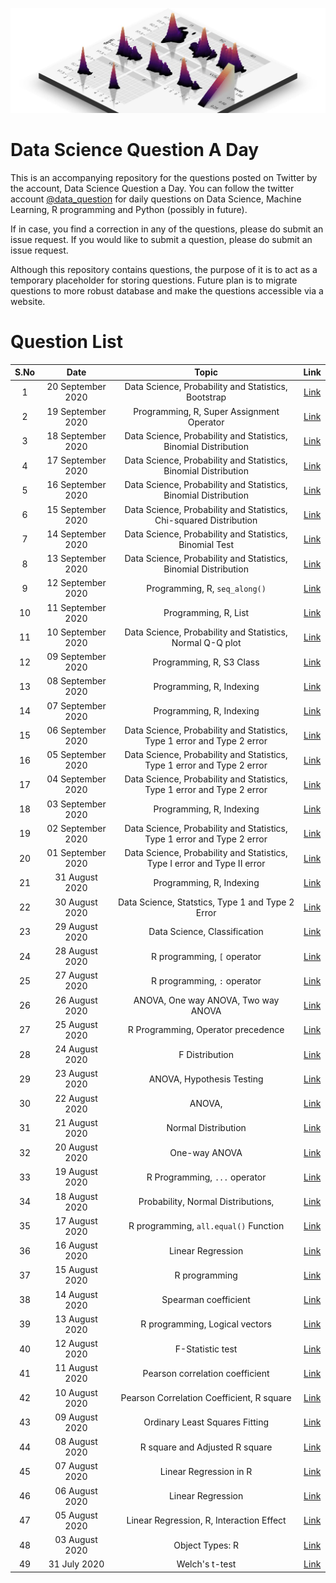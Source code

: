 ![](logo.png)
# Data Science Question A Day

This is an accompanying repository for the questions posted on Twitter by the account, Data Science Question a Day. You can follow the twitter account [@data_question](https://twitter.com/data_question) for daily questions on Data Science, Machine Learning, R programming and Python (possibly in future).

If in case, you find a correction in any of the questions, please do submit an issue request. If you would like to submit a question, please do submit an issue request.

Although this repository contains questions, the purpose of it is to act as a temporary placeholder for storing questions. Future plan is to migrate questions to more robust database and make the questions accessible via a website.

# Question List

|S.No|Date|Topic|Link|
|:---:|:---:|:---:|:---:|
|1|20 September 2020|Data Science,  Probability and Statistics,  Bootstrap|[Link](./questions/q_20092020.md)|
|2|19 September 2020|Programming,  R,  Super Assignment Operator|[Link](./questions/q_19092020.md)|
|3|18 September 2020|Data Science,  Probability and Statistics,  Binomial Distribution|[Link](./questions/q_18092020.md)|
|4|17 September 2020|Data Science,  Probability and Statistics,  Binomial Distribution|[Link](./questions/q_17092020.md)|
|5|16 September 2020|Data Science,  Probability and Statistics,  Binomial Distribution|[Link](./questions/q_16092020.md)|
|6|15 September 2020|Data Science,  Probability and Statistics,  Chi-squared Distribution|[Link](./questions/q_15092020.md)|
|7|14 September 2020|Data Science,  Probability and Statistics,  Binomial Test|[Link](./questions/q_14092020.md)|
|8|13 September 2020|Data Science,  Probability and Statistics,  Binomial Distribution|[Link](./questions/q_13092020.md)|
|9|12 September 2020|Programming,  R,  `seq_along()`|[Link](./questions/q_12092020.md)|
|10|11 September 2020|Programming,  R,  List|[Link](./questions/q_11092020.md)|
|11|10 September 2020|Data Science,  Probability and Statistics,  Normal Q-Q plot|[Link](./questions/q_10092020.md)|
|12|09 September 2020|Programming,  R,  S3 Class|[Link](./questions/q_09092020.md)|
|13|08 September 2020|Programming,  R,  Indexing|[Link](./questions/q_08092020.md)|
|14|07 September 2020|Programming,  R,  Indexing|[Link](./questions/q_07092020.md)|
|15|06 September 2020|Data Science,  Probability and Statistics,  Type 1 error and Type 2 error|[Link](./questions/q_06092020.md)|
|16|05 September 2020|Data Science,  Probability and Statistics,  Type 1 error and Type 2 error|[Link](./questions/q_05092020.md)|
|17|04 September 2020|Data Science,  Probability and Statistics,  Type 1 error and Type 2 error|[Link](./questions/q_04092020.md)|
|18|03 September 2020|Programming,  R,  Indexing|[Link](./questions/q_03092020.md)|
|19|02 September 2020|Data Science,  Probability and Statistics,  Type 1 error and Type 2 error|[Link](./questions/q_02092020.md)|
|20|01 September 2020|Data Science,  Probability and Statistics,  Type I error and Type II error|[Link](./questions/q_01092020.md)|
|21|31 August 2020|Programming,  R,  Indexing|[Link](./questions/q_31082020.md)|
|22|30 August 2020|Data Science,  Statstics,  Type 1 and Type 2 Error|[Link](./questions/q_30082020.md)|
|23|29 August 2020|Data Science,  Classification|[Link](./questions/q_29082020.md)|
|24|28 August 2020|R programming,  `[` operator|[Link](./questions/q_28082020.md)|
|25|27 August 2020|R programming,  `:` operator|[Link](./questions/q_27082020.md)|
|26|26 August 2020|ANOVA,  One way ANOVA,  Two way ANOVA|[Link](./questions/q_26082020.md)|
|27|25 August 2020|R Programming,  Operator precedence|[Link](./questions/q_25082020.md)|
|28|24 August 2020|F Distribution|[Link](./questions/q_24082020.md)|
|29|23 August 2020|ANOVA,  Hypothesis Testing|[Link](./questions/q_23082020.md)|
|30|22 August 2020|ANOVA, 	|[Link](./questions/q_22082020.md)|
|31|21 August 2020|Normal Distribution|[Link](./questions/q_21082020.md)|
|32|20 August 2020|One-way ANOVA|[Link](./questions/q_20082020.md)|
|33|19 August 2020|R Programming,  `...` operator|[Link](./questions/q_19082020.md)|
|34|18 August 2020|Probability,  Normal Distributions, 	|[Link](./questions/q_18082020.md)|
|35|17 August 2020|R programming,  `all.equal()` Function|[Link](./questions/q_17082020.md)|
|36|16 August 2020|Linear Regression|[Link](./questions/q_16082020.md)|
|37|15 August 2020|R programming|[Link](./questions/q_15082020.md)|
|38|14 August 2020|Spearman coefficient|[Link](./questions/q_14082020.md)|
|39|13 August 2020|R programming,  Logical vectors|[Link](./questions/q_13082020.md)|
|40|12 August 2020|F-Statistic test|[Link](./questions/q_12082020.md)|
|41|11 August 2020|Pearson correlation coefficient|[Link](./questions/q_11082020.md)|
|42|10 August 2020|Pearson Correlation Coefficient,  R square|[Link](./questions/q_10082020.md)|
|43|09 August 2020|Ordinary Least Squares Fitting|[Link](./questions/q_09082020.md)|
|44|08 August 2020|R square and Adjusted R square|[Link](./questions/q_08082020.md)|
|45|07 August 2020|Linear Regression in R|[Link](./questions/q_07082020.md)|
|46|06 August 2020|Linear Regression|[Link](./questions/q_06082020.md)|
|47|05 August 2020|Linear Regression,  R,  Interaction Effect|[Link](./questions/q_05082020.md)|
|48|03 August 2020|Object Types: R|[Link](./questions/q_03082020.md)|
|49|31 July 2020|Welch's t-test|[Link](./questions/q_31072020.md)|
